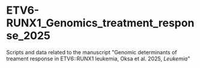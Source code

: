 # ETV6-RUNX1_Genomics_treatment_response_2025
Scripts and data related to the manuscript "Genomic determinants of treament response in ETV6::RUNX1 leukemia, Oksa et al. 2025, _Leukemia_"
